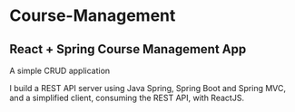 # Course-Management

## React + Spring Course Management App

A simple CRUD application

I build a REST API server using Java Spring, Spring Boot and Spring MVC, and a simplified client, consuming the REST API, with ReactJS.
